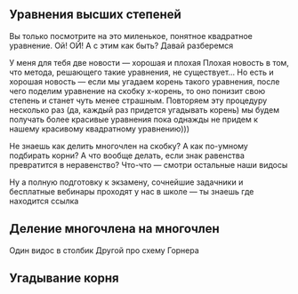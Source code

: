 
## Уравнения высших степеней

Вы только посмотрите на это миленькое, понятное квадратное уравнение.
Ой! ОЙ! А с этим как быть? Давай разберемся

У меня для тебя две новости — хорошая и плохая
Плохая новость в том, что метода, решающего такие уравнения, не существует...
Но есть и хорошая новость — если мы угадаем корень такого уравнения, после чего поделим уравнение на скобку x-корень, то оно понизит свою степень и станет чуть менее страшным. Повторяем эту процедуру несколько раз (да, каждый раз придется угадывать корень) мы будем получать более красивые уравнения пока однажды не придем к нашему красивому квадратному уравнению)))

Не знаешь как делить многочлен на скобку? А как по-умному подбирать корни? А что вообще делать, если знак равенства превратится в неравенство? Что-что — смотри остальные наши видосы

Ну а полную подготовку к экзамену, сочнейшие задачники и бесплатные вебинары проходят у нас в школе — ты знаешь где находится ссылка

## Деление многочлена на многочлен
Один видос в столбик
Другой про схему Горнера

## Угадывание корня



